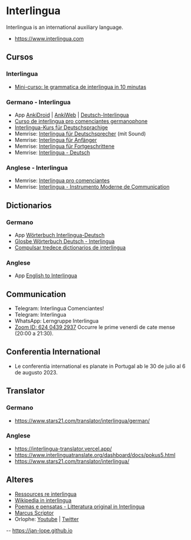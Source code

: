 # Interlingua
Interlingua is an international auxiliary language.
* https://www.interlingua.com

## Cursos
### Interlingua
* [Mini-curso: le grammatica de interlingua in 10 minutas](https://www.interlingua.com/film/mini-curso/)

### Germano - Interlingua
* App [AnkiDroid](https://play.google.com/store/apps/details?id=com.ichi2.anki&gl=DE) | [AnkiWeb](https://ankiweb.net/) | [Deutsch-Interlingua](https://ankiweb.net/shared/info/10108193)
* [Curso de interlingua pro comenciantes germanophone](https://www.interlingua.com/de/curso/)
* [Interlingua-Kurs für Deutschsprachige](http://dj3uc.darc.de/ia-curso.html)
* Memrise: [Interlingua für Deutschsprecher](https://app.memrise.com/course/1714447/interlingua-fur-deutschsprecher/) (mit Sound)
* Memrise: [Interlingua für Anfänger](https://app.memrise.com/course/106022/interlingua-fur-anfanger/)
* Memrise: [Interlingua für Fortgeschrittene](https://app.memrise.com/course/5997666/interlingua-fur-fortgeschrittene/)
* Memrise: [Interlingua - Deutsch](https://app.memrise.com/course/884750/interlingua-deutsch/)

### Anglese - Interlingua
* Memrise: [Interlingua pro comenciantes](https://app.memrise.com/course/249172/interlingua-pro-comenciantes/)
* Memrise: [Interlingua - Instrumento Moderne de Communication](https://app.memrise.com/course/262533/interlingua-instrumento-moderne-de-communication/)

## Dictionarios
### Germano
* App [Wörterbuch Interlingua-Deutsch](https://play.google.com/store/apps/details?id=renegrothmann.iade&gl=DE)
* [Glosbe Wörterbuch Deutsch - Interlingua](https://glosbe.com/de/ia)
* [Compulsar tredece dictionarios de interlingua](https://rudhar.com/cgi-bin/cgi-grep.cgi)

### Anglese
* App [English to Interlingua](https://play.google.com/store/apps/details?id=renegrothmann.iaenglish)

## Communication
* Telegram: Interlingua Comenciantes!
* Telegram: Interlingua
* WhatsApp: Lerngruppe Interlingua
* [Zoom ID: 624 0439 2937](https://zoom.us/j/62404392937) Occurre le prime venerdi de cate mense (20:00 a 21:30). 

## Conferentia International 
* Le conferentia international es planate in Portugal ab le 30 de julio al 6 de augusto 2023.


## Translator
### Germano
* https://www.stars21.com/translator/interlingua/german/

### Anglese
* https://interlingua-translator.vercel.app/
* https://www.interlinguatranslate.org/dashboard/docs/pokus5.html
* https://www.stars21.com/translator/interlingua/


## Alteres
* [Ressources re interlingua](https://rudhar.com/lingtics/intrlnga/resurses.htm)
* [Wikipedia in interlingua](https://ia.m.wikipedia.org/wiki/Pagina_principal)
* [Poemas e pensatas - Litteratura original in Interlingua](https://poemasepensatas.blogspot.com)
* [Marcus Scriptor](https://m.youtube.com/channel/UCWRbiStTf3aAJDkU0KGVrGQ)
* Orlophe: [Youtube](https://m.youtube.com/@orlophe/videos) | [Twitter](https://twitter.com/Orlophe)



-- 
https://jan-lope.github.io
